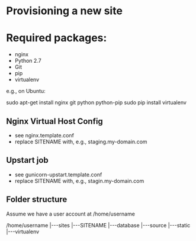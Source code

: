Provisioning a new site
=======================

# Required packages:

* nginx
* Python 2.7
* Git
* pip
* virtualenv

e.g., on Ubuntu:

  sudo apt-get install nginx git python python-pip
  sudo pip install virtualenv

## Nginx Virtual Host Config

* see nginx.template.conf
* replace SITENAME with, e.g., staging.my-domain.com

## Upstart job

* see gunicorn-upstart.template.conf
* replace SITENAME with, e.g., stagin.my-domain.com

## Folder structure
Assume we have a user account at /home/username

/home/username
|---sites
    |---SITENAME
        |---database
        |---source
        |---static
        |---virtualenv

